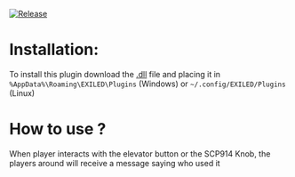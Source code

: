 [![Release]][Link]
<!----------------------------------------------------------------------------->
[Link]: https://github.com/Antoniofo/ElevatorBC/releases
<!---------------------------------[ Buttons ]--------------------------------->
[Release]: https://img.shields.io/badge/Release-EFFDE?style=for-the-badge&logoColor=white&logo=DocuSign


# Installation:

To install this plugin download the [.dll](https://github.com/Antoniofo/ElevatorBC/releases) file and placing it in ``%AppData%\Roaming\EXILED\Plugins`` (Windows) or ``~/.config/EXILED/Plugins`` (Linux)


# How to use ?

When player interacts with the elevator button or the SCP914 Knob, the players around will receive a message saying who used it



